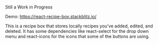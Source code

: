 Still a Work in Progress

Demo: https://react-recipe-box.stackblitz.io/

This is a recipe box that stores locally recipes you've added, edited, and deleted. It has some dependencies like react-select for the drop down menu and react-icons for the icons that some of the buttons are using. 
